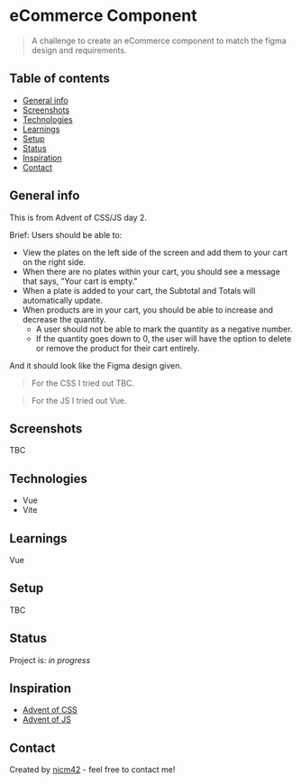 # eCommerce Component

> A challenge to create an eCommerce component to match the figma design and requirements.

## Table of contents

- [General info](#general-info)
- [Screenshots](#screenshots)
- [Technologies](#technologies)
- [Learnings](#learnings)
- [Setup](#setup)
- [Status](#status)
- [Inspiration](#inspiration)
- [Contact](#contact)

## General info

This is from Advent of CSS/JS day 2.

Brief:
Users should be able to:

- View the plates on the left side of the screen and add them to your cart on the right side.
- When there are no plates within your cart, you should see a message that says, "Your cart is empty."
- When a plate is added to your cart, the Subtotal and Totals will automatically update.
- When products are in your cart, you should be able to increase and decrease the quantity.
  - A user should not be able to mark the quantity as a negative number.
  - If the quantity goes down to 0, the user will have the option to delete or remove the product for their cart entirely.

And it should look like the Figma design given.

> For the CSS I tried out TBC.

> For the JS I tried out Vue.

## Screenshots

TBC

<!-- ![Screenshot](screenshot-desktop.png)
![Screenshot](screenshot-mobile.png)
 -->

## Technologies

- Vue
- Vite

## Learnings

Vue

## Setup

TBC

<!-- To view this project, visit the [demo](https://advent-of-css-and-js.pages.dev/) or download the files, open a terminal in that folder and install locally using npm:

```
npm install
```

Then run the app locally:

```
npm run dev
``` -->

## Status

Project is: _in progress_

## Inspiration

- [Advent of CSS](https://www.adventofcss.com/)
- [Advent of JS](https://www.adventofjs.com/)

## Contact

Created by [nicm42](https://twitter.com/nicm4242/) - feel free to contact me!
